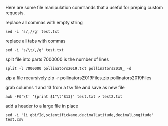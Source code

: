 
Here are some file manipulation commands that a useful for preping custom requests. 

replace all commas with empty string  
```
sed -i 's/,//g' test.txt
```

replace all tabs with commas 
```
sed -i 's/\t/,/g' test.txt
```

split file into parts 7000000 is the number of lines 
```
split -l 7000000 pollinators2019.txt pollinators2019_ -d
```
> 

zip a file recursively
zip -r pollinators2019Files.zip pollinators2019Files

grab columns 1 and 13 from a tsv file and save as new file 
```
awk -F$'\t' '{print $1"\t"$13}' test.txt > test2.txt
```

add a header to a large file in place
```
sed -i '1i gbifId,scientificName,decimalLatitude,decimalLongitude' test.csv
```

